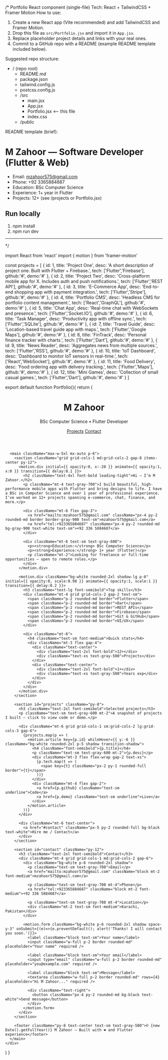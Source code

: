 /*
Portfolio React component (single-file)
Tech: React + TailwindCSS + Framer Motion
How to use:
1. Create a new React app (Vite recommended) and add TailwindCSS and Framer Motion.
2. Drop this file as `src/Portfolio.jsx` and import it in `App.jsx`.
3. Replace placeholder project details and links with your real ones.
4. Commit to a GitHub repo with a README (example README template included below).

Suggested repo structure:
- / (repo root)
  - README.md
  - package.json
  - tailwind.config.js
  - postcss.config.js
  - /src
    - main.jsx
    - App.jsx
    - Portfolio.jsx  <-- this file
    - index.css
  - /public

README template (brief):
# M Zahoor — Software Developer (Flutter & Web)
- Email: mzahoor575@gmail.com
- Phone: +92 3365884687
- Education: BSc Computer Science
- Experience: 1+ year in Flutter
- Projects: 12+ (see /projects or Portfolio.jsx)

## Run locally
1. npm install
2. npm run dev

---
*/

import React from 'react'
import { motion } from 'framer-motion'

const projects = [
  { id: 1, title: 'Project One', desc: 'A short description of project one. Built with Flutter + Firebase.', tech: ['Flutter','Firebase'], github:'#', demo:'#' },
  { id: 2, title: 'Project Two', desc: 'Cross-platform mobile app for X. Includes auth and push notifications.', tech: ['Flutter','REST API'], github:'#', demo:'#' },
  { id: 3, title: 'E-Commerce App', desc: 'End-to-end shopping app with payment integration.', tech: ['Flutter','Stripe'], github:'#', demo:'#' },
  { id: 4, title: 'Portfolio CMS', desc: 'Headless CMS for portfolio content management.', tech: ['React','GraphQL'], github:'#', demo:'#' },
  { id: 5, title: 'Chat App', desc: 'Real-time chat with WebSockets and presence.', tech: ['Flutter','Socket.IO'], github:'#', demo:'#' },
  { id: 6, title: 'Task Manager', desc: 'Productivity app with offline sync.', tech: ['Flutter','SQLite'], github:'#', demo:'#' },
  { id: 7, title: 'Travel Guide', desc: 'Location-based travel guide app with maps.', tech: ['Flutter','Google Maps'], github:'#', demo:'#' },
  { id: 8, title: 'FinTrack', desc: 'Personal finance tracker with charts.', tech: ['Flutter','Dart'], github:'#', demo:'#' },
  { id: 9, title: 'News Reader', desc: 'Aggregates news from multiple sources.', tech: ['Flutter','RSS'], github:'#', demo:'#' },
  { id: 10, title: 'IoT Dashboard', desc: 'Dashboard to monitor IoT sensors in real-time.', tech: ['React','WebSocket'], github:'#', demo:'#' },
  { id: 11, title: 'Food Delivery', desc: 'Food ordering app with delivery tracking.', tech: ['Flutter','Maps'], github:'#', demo:'#' },
  { id: 12, title: 'Mini Games', desc: 'Collection of small casual games.', tech: ['Flutter','Dart'], github:'#', demo:'#' }
]

export default function Portfolio(){
  return (
    <div className="min-h-screen bg-gradient-to-br from-gray-50 to-white text-gray-900">
      <header className="max-w-5xl mx-auto p-6 flex items-center justify-between">
        <div>
          <h1 className="text-2xl font-extrabold tracking-tight">M Zahoor</h1>
          <p className="text-sm text-gray-600">BSc Computer Science • Flutter Developer</p>
        </div>
        <nav className="flex gap-4 items-center">
          <a href="#projects" className="px-4 py-2 rounded-lg bg-black text-white text-sm">Projects</a>
          <a href="#contact" className="text-sm text-gray-600">Contact</a>
        </nav>
      </header>

      <main className="max-w-5xl mx-auto p-6">
        <section className="grid grid-cols-1 md:grid-cols-2 gap-8 items-center py-12">
          <motion.div initial={{ opacity:0, x:-20 }} animate={{ opacity:1, x:0 }} transition={{ delay:0.1 }}>
            <h2 className="text-4xl font-bold leading-tight">Hi — I’m M Zahoor.</h2>
            <p className="mt-4 text-gray-700">I build beautiful, high-performance mobile apps with Flutter and bring designs to life. I have a BSc in Computer Science and over 1 year of professional experience. I’ve worked on 12+ projects spanning e-commerce, chat, finance, and more.</p>

            <div className="mt-6 flex gap-3">
              <a href="mailto:mzahoor575@gmail.com" className="px-4 py-2 rounded-md border border-gray-900 text-sm">mzahoor575@gmail.com</a>
              <a href="tel:+923365884687" className="px-4 py-2 rounded-md bg-gray-900 text-white text-sm">+92 336 5884687</a>
            </div>

            <div className="mt-6 text-sm text-gray-600">
              <p><strong>Education:</strong> BSc Computer Science</p>
              <p><strong>Experience:</strong> 1+ year (Flutter)</p>
              <p className="mt-2">Looking for freelance or full-time opportunities — open to remote roles.</p>
            </div>
          </motion.div>

          <motion.div className="bg-white rounded-2xl shadow-lg p-6" initial={{ opacity:0, scale:0.98 }} animate={{ opacity:1, scale:1 }} transition={{ delay:0.2 }}>
            <h3 className="text-lg font-semibold">Top skills</h3>
            <div className="mt-4 grid grid-cols-2 gap-2 text-sm">
              <span className="p-2 rounded-md border">Flutter</span>
              <span className="p-2 rounded-md border">Dart</span>
              <span className="p-2 rounded-md border">REST APIs</span>
              <span className="p-2 rounded-md border">Firebase</span>
              <span className="p-2 rounded-md border">Git & GitHub</span>
              <span className="p-2 rounded-md border">UI/UX</span>
            </div>

            <div className="mt-6">
              <h4 className="text-sm font-medium">Quick stats</h4>
              <div className="mt-3 flex gap-4">
                <div className="text-center">
                  <div className="text-2xl font-bold">12+</div>
                  <div className="text-xs text-gray-500">Projects</div>
                </div>
                <div className="text-center">
                  <div className="text-2xl font-bold">1+</div>
                  <div className="text-xs text-gray-500">Years exp</div>
                </div>
              </div>
            </div>
          </motion.div>
        </section>

        <section id="projects" className="py-8">
          <h3 className="text-2xl font-semibold">Selected projects</h3>
          <p className="text-sm text-gray-600 mt-2">A snapshot of projects I built — click to view code or demo.</p>

          <div className="mt-6 grid grid-cols-1 sm:grid-cols-2 lg:grid-cols-3 gap-6">
            {projects.map(p => (
              <motion.article key={p.id} whileHover={{ y:-6 }} className="bg-white rounded-2xl p-5 shadow transition-shadow">
                <h4 className="font-semibold">{p.title}</h4>
                <p className="text-sm text-gray-600 mt-2">{p.desc}</p>
                <div className="mt-3 flex flex-wrap gap-2 text-xs">
                  {p.tech.map(t => (
                    <span key={t} className="px-2 py-1 rounded-full border">{t}</span>
                  ))}
                </div>
                <div className="mt-4 flex gap-2">
                  <a href={p.github} className="text-sm underline">Code</a>
                  <a href={p.demo} className="text-sm underline">Live</a>
                </div>
              </motion.article>
            ))}
          </div>

          <div className="mt-6 text-center">
            <a href="#contact" className="px-5 py-2 rounded-full bg-black text-white">Hire me / Contact</a>
          </div>
        </section>

        <section id="contact" className="py-12">
          <h3 className="text-2xl font-semibold">Contact</h3>
          <div className="mt-4 grid grid-cols-1 md:grid-cols-2 gap-6">
            <div className="bg-white p-6 rounded-2xl shadow">
              <p className="text-sm text-gray-700">Email</p>
              <a href="mailto:mzahoor575@gmail.com" className="block mt-2 font-medium">mzahoor575@gmail.com</a>

              <p className="text-sm text-gray-700 mt-4">Phone</p>
              <a href="tel:+923365884687" className="block mt-2 font-medium">+92 336 5884687</a>

              <p className="text-sm text-gray-700 mt-4">Location</p>
              <div className="mt-2 text-sm font-medium">Karachi, Pakistan</div>
            </div>

            <motion.form className="bg-white p-6 rounded-2xl shadow space-y-3" onSubmit={(e)=>{e.preventDefault(); alert('Thanks! I will contact you soon.')}}>
              <label className="block text-sm">Your name</label>
              <input className="w-full p-2 border rounded-md" placeholder="Your name" required />

              <label className="block text-sm">Your email</label>
              <input type="email" className="w-full p-2 border rounded-md" placeholder="you@example.com" required />

              <label className="block text-sm">Message</label>
              <textarea className="w-full p-2 border rounded-md" rows={4} placeholder="Hi M Zahoor..." required />

              <div className="text-right">
                <button className="px-4 py-2 rounded-md bg-black text-white">Send message</button>
              </div>
            </motion.form>
          </div>
        </section>

        <footer className="py-8 text-center text-sm text-gray-500">© {new Date().getFullYear()} M Zahoor — Built with ❤️ and Flutter experience</footer>
      </main>
    </div>
  )
}
